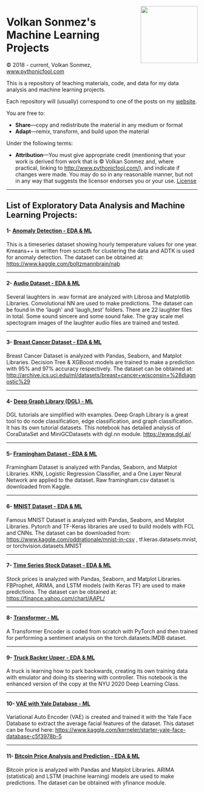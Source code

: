 <p>
  <a href="https://avatars.githubusercontent.com/u/30424551?v=4"><img width="150" align='right' src="https://avatars.githubusercontent.com/u/30424551?v=4"></a>
</p>



# Volkan Sonmez's Machine Learning Projects

© 2018 - current, Volkan Sonmez, www.pythonicfool.com

This is a repository of teaching materials, code, and data for my data analysis and machine learning projects.

Each repository will (usually) correspond to one of the posts on my [website](http://www.pythonicfool.com/).

You are free to:

* **Share**—copy and redistribute the material in any medium or format
* **Adapt**—remix, transform, and build upon the material

Under the following terms:

* **Attribution**—You must give appropriate credit (mentioning that your work is derived from work that is © Volkan Sonmez and, where practical, linking to http://www.pythonicfool.com/), and indicate if changes were made. You may do so in any reasonable manner, but not in any way that suggests the licensor endorses you or your use. [License](https://github.com/volkansonmez/Exploratory_Data_Analysis_and_ML_Projects/blob/master/LICENSE)
-------------------------------------------------------------------------------------




## List of Exploratory Data Analysis and Machine Learning Projects:


#### 1- [Anomaly Detection - EDA & ML](https://github.com/volkansonmez/Exploratory_Data_Analysis_and_ML_Projects/tree/master/Anomaly%20Detection%20Dataset)
This is a timeseries dataset showing hourly temperature values for one year. Kmeans++ is written from scracth for clustering the data and ADTK is used for anomaly detection. The dataset can be obtained at: https://www.kaggle.com/boltzmannbrain/nab 

-------------------------------------------------------------------------------------


#### 2- [Audio Dataset - EDA & ML](https://github.com/volkansonmez/Exploratory_Data_Analysis_and_ML_Projects/tree/master/Audio%20Dataset)
Several laughters in .wav format are analyzed with Librosa and Matplotlib Libraries. Convolutional NN are used to make predictions.
The dataset can be found in the 'laugh' and 'laugh_test' folders. There are 22 laughter files in total. Some sound sincere and some sound fake. The gray scale mel spectogram images of the laughter audio files are trained and tested.

-------------------------------------------------------------------------------------

#### 3- [Breast Cancer Dataset - EDA & ML](https://github.com/volkansonmez/Exploratory_Data_Analysis_and_ML_Projects/tree/master/Breast%20Cancer%20Dataset)
Breast Cancer Dataset is analyzed with Pandas, Seaborn, and Matplot Libraries. Decision Tree & XGBoost models are trained to make a prediction with 95% and 97% accuracy respectively. The dataset can be obtained at: http://archive.ics.uci.edu/ml/datasets/breast+cancer+wisconsin+%28diagnostic%29

-------------------------------------------------------------------------------------

#### 4- [Deep Graph Library (DGL) - ML](https://github.com/volkansonmez/Exploratory_Data_Analysis_and_ML_Projects/tree/master/DGL%20Library%20Explained)
DGL tutorials are simplified with examples. Deep Graph Library is a great tool to do node classification, edge classification, and graph classification. It has its own tutorial datasets. This notebook has detailed analysis of CoraDataSet and MiniGCDatasets with dgl.nn module. https://www.dgl.ai/  

-------------------------------------------------------------------------------------

#### 5- [Framingham Dataset - EDA & ML](https://github.com/volkansonmez/Exploratory_Data_Analysis_and_ML_Projects/tree/master/Framingham%20Dataset) 
Framingham Dataset is analyzed with Pandas, Seaborn, and Matplot Libraries. KNN, Logistic Regression Classifier, and a One Layer Neural Network are applied to the dataset. Raw framingham.csv dataset is downloaded from Kaggle. 

-------------------------------------------------------------------------------------

#### 6- [MNIST Dataset - EDA & ML](https://github.com/volkansonmez/Exploratory_Data_Analysis_and_ML_Projects/tree/master/MNIST%20Dataset)
Famous MNIST Dataset is analyzed with Pandas, Seaborn, and Matplot Libraries. Pytorch and TF-Keras libraries are used to build models with FCL and CNNs.
The dataset can be downloaded from: https://www.kaggle.com/oddrationale/mnist-in-csv , tf.keras.datasets.mnist, or torchvision.datasets.MNIST

-------------------------------------------------------------------------------------

#### 7- [Time Series Stock Dataset - EDA & ML](https://github.com/volkansonmez/Exploratory_Data_Analysis_and_ML_Projects/tree/master/Time%20Series%20Stock%20Data)
Stock prices is analyzed with Pandas, Seaborn, and Matplot Libraries. FBProphet, ARIMA, and LSTM models (with Keras TF) are used to make predictions.
The dataset can be obtained at: https://finance.yahoo.com/chart/AAPL/

-------------------------------------------------------------------------------------

#### 8- [Transformer - ML](https://github.com/volkansonmez/Exploratory_Data_Analysis_and_ML_Projects/tree/master/Transformer) 
A Transformer Encoder is coded from scratch with PyTorch and then trained for performing a sentiment analysis on the torch.datasets.IMDB dataset.

-------------------------------------------------------------------------------------

#### 9- [Truck Backer Upper - EDA & ML](https://github.com/volkansonmez/Exploratory_Data_Analysis_and_ML_Projects/tree/master/Truck%20Backer%20Upper%20SSL)
A truck is learning how to park backwards, creating its own training data with emulator and doing its steering with controller.
This notebook is the enhanced version of the copy at the NYU 2020 Deep Learning Class. 

-------------------------------------------------------------------------------------

#### 10- [VAE with Yale Database - ML](https://github.com/volkansonmez/Exploratory_Data_Analysis_and_ML_Projects/tree/master/VAE%20with%20Yale%20Database)
Variational Auto Encoder (VAE) is created and trained it with the Yale Face Database to extract the average facial features of the dataset. This dataset can be found here: https://www.kaggle.com/kerneler/starter-yale-face-database-c5f3978b-5

-------------------------------------------------------------------------------------

#### 11- [Bitcoin Price Analysis and Prediction - EDA & ML](https://github.com/volkansonmez/Exploratory_Data_Analysis_and_ML_Projects/blob/master/Bitcoin%20Price%20Analysis%20and%20Prediction/Bitcoin_Price_Prediction_with_ARIMA_and_LSTM.ipynb)
Bitcoin price is analyzed with Pandas and Matplot Libraries. ARIMA (statistical) and LSTM (machine learning) models are used to make predictions.
The dataset can be obtained with yfinance module.




